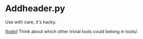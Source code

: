 # Addheader.py

Use with care, it's hacky.

[[todo]] Think about which other trivial tools could belong in tools/.

[//begin]: # "Autogenerated link references for markdown compatibility"
[todo]: todo "Todo"
[//end]: # "Autogenerated link references"